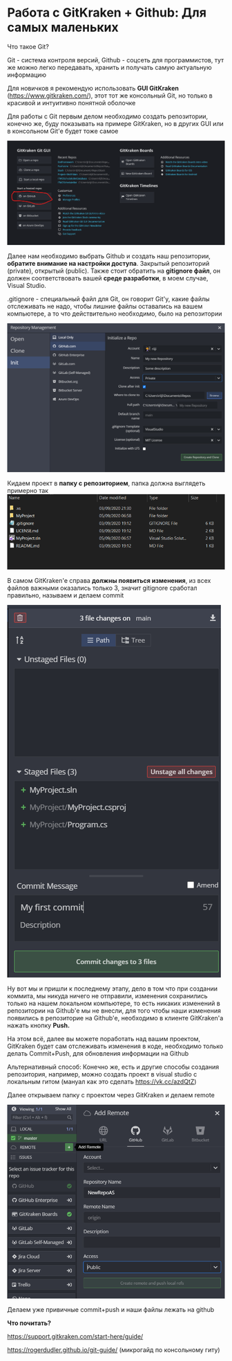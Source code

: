 # Работа с GitKraken + Github: Для самых маленьких

Что такое Git?

Git - система контроля версий, Github - соцсеть для программистов, тут же можно легко передавать, хранить и получать самую актуальную информацию

Для новичков я рекомендую использовать **GUI GitKraken** (https://www.gitkraken.com/), этот тот же консольный Git, но только в красивой и интуитивно понятной оболочке

Для работы с Git первым делом необходимо создать репозитории, конечно же, буду показывать на примере GitKraken, но в других GUI или в консольном Git'e будет тоже самое

![](Pictures/pic1.png)


Далее нам необходимо выбрать Github и создать наш репозитории, **обратите внимание на настройки доступа**. Закрытый репозиторий (private), открытый (public). Также стоит обратить на **gitignore файл**, он должен соответствовать вашей **среде разработки**, в моем случае, Visual Studio. 


.gitignore - специальный файл для Git, он говорит Git'y, какие файлы отслеживать не надо, чтобы лишние файлы оставались на вашем компьютере, а то что действительно необходимо, было на репозитории


![](Pictures/pic2.png)


Кидаем проект в **папку с репозиторием**, папка должна выглядеть примерно так
![](Pictures/pic7.png)


В самом GitKraken'e справа **должны появиться изменения**, из всех файлов важными оказались только 3, значит gitignore сработал правильно, называем и делаем commit


![](Pictures/pic8.png)

Ну вот мы и пришли к последнему этапу, дело в том что при создании коммита, мы никуда ничего не отправили, изменения сохранились только на нашем локальном компьютере, то есть никаких изменений в репозитории на Github'e мы не внесли, для того чтобы наши изменения появились в репозиторие на Github'e, необходимо в клиенте GitKraken'a нажать кнопку **Push.**

На этом всё, далее вы можете поработать над вашим проектом, GitKraken будет сам отслеживать изменения в коде, необходимо только делать Commit+Push, для обновления информации на Github

Альтернативный способ:
Конечно же, есть и другие способы создания репозитория, например, можно создать проект в visual studio с локальным гитом
(мануал как это сделать https://vk.cc/azdQtZ)

Далее открываем папку с проектом через GitKraken и делаем remote

![](Pictures/pic10.png)

Делаем уже привичные commit+push и наши файлы лежать на github


**Что почитать?**

https://support.gitkraken.com/start-here/guide/

https://rogerdudler.github.io/git-guide/ (микрогайд по консольному гиту)

